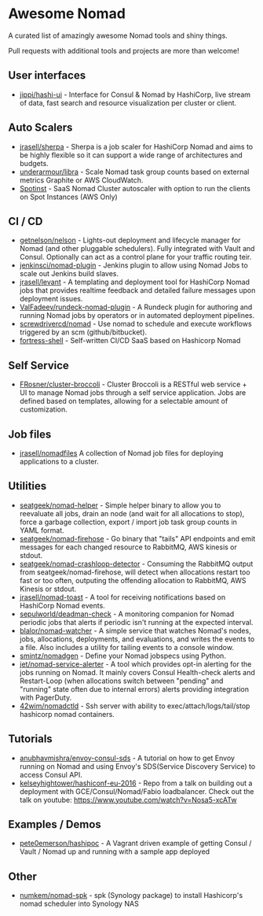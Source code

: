 # Awesome Nomad

A curated list of amazingly awesome Nomad tools and shiny things.

Pull requests with additional tools and projects are more than welcome!

## User interfaces

- [jippi/hashi-ui](https://github.com/jippi/hashi-ui) - Interface for Consul & Nomad by HashiCorp, live stream of data, fast search and resource visualization per cluster or client.

## Auto Scalers

- [jrasell/sherpa](https://github.com/jrasell/sherpa) - Sherpa is a job scaler for HashiCorp Nomad and aims to be highly flexible so it can support a wide range of architectures and budgets.
- [underarmour/libra](https://github.com/underarmour/libra) - Scale Nomad task group counts based on external metrics Graphite or AWS CloudWatch.
- [Spotinst](https://help.spotinst.com/hc/en-us/articles/115005038289-Nomad-Container-Management-) - SaaS Nomad Cluster autoscaler with option to run the clients on Spot Instances (AWS Only)

## CI / CD

- [getnelson/nelson](https://getnelson.io/) - Lights-out deployment and lifecycle manager for Nomad (and other pluggable schedulers). Fully integrated with Vault and Consul. Optionally can act as a control plane for your traffic routing teir.
- [jenkinsci/nomad-plugin](https://github.com/jenkinsci/nomad-plugin) - Jenkins plugin to allow using Nomad Jobs to scale out Jenkins build slaves.
- [jrasell/levant](https://github.com/jrasell/levant) - A templating and deployment tool for HashiCorp Nomad jobs that provides realtime feedback and detailed failure messages upon deployment issues.
- [ValFadeev/rundeck-nomad-plugin](https://github.com/ValFadeev/rundeck-nomad-plugin) - A Rundeck plugin for authoring and running Nomad jobs by operators or in automated deployment pipelines.
- [screwdrivercd/nomad](http://screwdriver.cd/) - Use nomad to schedule and execute workflows triggered by an scm (github/bitbucket).
- [fortress-shell](https://github.com/fortress-shell/fortress-shell) - Self-written CI/CD SaaS based on Hashicorp Nomad

## Self Service

- [FRosner/cluster-broccoli](https://github.com/FRosner/cluster-broccoli) - Cluster Broccoli is a RESTful web service + UI to manage Nomad jobs through a self service application. Jobs are defined based on templates, allowing for a selectable amount of customization.

## Job files

- [jrasell/nomadfiles](https://github.com/jrasell/nomadfiles) A collection of Nomad job files for deploying applications to a cluster.

## Utilities

- [seatgeek/nomad-helper](https://github.com/seatgeek/nomad-helper) - Simple helper binary to allow you to reevaluate all jobs, drain an node (and wait for all allocations to stop), force a garbage collection, export / import job task group counts in YAML format.
- [seatgeek/nomad-firehose](https://github.com/seatgeek/nomad-firehose) - Go binary that "tails" API endpoints and emit messages for each changed resource to RabbitMQ, AWS kinesis or stdout.
- [seatgeek/nomad-crashloop-detector](https://github.com/seatgeek/nomad-crashloop-detector) - Consuming the RabbitMQ output from seatgeek/nomad-firehose, will detect when allocations restart too fast or too often, outputing the offending allocation to RabbitMQ, AWS Kinesis or stdout.
- [jrasell/nomad-toast](https://github.com/jrasell/nomad-toast) - A tool for receiving notifications based on HashiCorp Nomad events.
- [sepulworld/deadman-check](https://github.com/sepulworld/deadman-check) - A monitoring companion for Nomad periodic jobs that alerts if periodic isn't running at the expected interval.
- [blalor/nomad-watcher](https://github.com/blalor/nomad-watcher) - A simple service that watches Nomad's nodes, jobs, allocations, deployments, and evaluations, and writes the events to a file.  Also includes a utility for tailing events to a console window.
- [smintz/nomadgen](https://github.com/smintz/nomadgen) - Define your Nomad jobspecs using Python.
- [jet/nomad-service-alerter](https://github.com/jet/nomad-service-alerter) - A tool which provides opt-in alerting for the jobs running on Nomad. It mainly covers Consul Health-check alerts and Restart-Loop (when allocations switch between "pending" and "running" state often due to internal errors) alerts providing integration with PagerDuty.
- [42wim/nomadctld](https://github.com/42wim/nomadctld) - Ssh server with ability to exec/attach/logs/tail/stop hashicorp nomad containers.

## Tutorials
- [anubhavmishra/envoy-consul-sds](https://github.com/anubhavmishra/envoy-consul-sds) - A tutorial on how to get Envoy running on Nomad and using Envoy's SDS(Service Discovery Service) to access Consul API.
- [kelseyhightower/hashiconf-eu-2016](https://github.com/kelseyhightower/hashiconf-eu-2016) - Repo from a talk on building out a deployment with GCE/Consul/Nomad/Fabio loadbalancer. Check out the talk on youtube: https://www.youtube.com/watch?v=Nosa5-xcATw

## Examples / Demos
- [pete0emerson/hashipoc](https://github.com/pete0emerson/hashipoc) - A Vagrant driven example of getting Consul / Vault / Nomad up and running with a sample app deployed

## Other
- [numkem/nomad-spk](https://github.com/numkem/nomad-spk) - spk (Synology package) to install Hashicorp's nomad scheduler into Synology NAS

